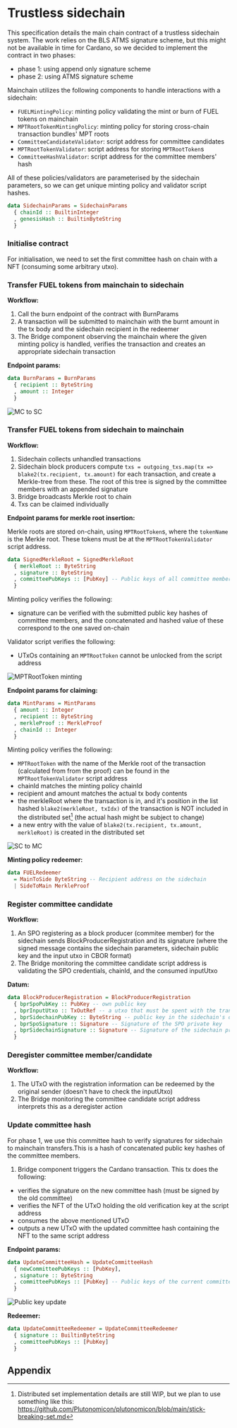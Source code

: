 # Trustless sidechain

This specification details the main chain contract of a trustless sidechain system. The work relies on the BLS ATMS signature scheme, but this might not be available in time for Cardano, so we decided to implement the contract in two phases:

- phase 1: using append only signature scheme
- phase 2: using ATMS signature scheme

Mainchain utilizes the following components to handle interactions with a sidechain:

- `FUELMintingPolicy`: minting policy validating the mint or burn of FUEL tokens on mainchain
- `MPTRootTokenMintingPolicy`: minting policy for storing cross-chain transaction bundles' MPT roots
- `CommitteeCandidateValidator`: script address for committee candidates
- `MPTRootTokenValidator`: script address for storing `MPTRootToken`s
- `CommitteeHashValidator`: script address for the committee members' hash
<!-- - `ATMSVerificationKeyValidator`: script address for the ATMS verification key -->

All of these policies/validators are parameterised by the sidechain parameters, so we can get unique minting policy and validator script hashes.

```haskell
data SidechainParams = SidechainParams
  { chainId :: BuiltinInteger
  , genesisHash :: BuiltinByteString
  }
```

### Initialise contract

For initialisation, we need to set the first <!-- ATMS verification key --> committee hash on chain with a NFT (consuming some arbitrary utxo).

### Transfer FUEL tokens from mainchain to sidechain

**Workflow:**

1. Call the burn endpoint of the contract with BurnParams
2. A transaction will be submitted to mainchain with the burnt amount in the tx body and the sidechain recipient in the redeemer
3. The Bridge component observing the mainchain where the given minting policy is handled, verifies the transaction and creates an appropriate sidechain transaction

**Endpoint params:**

```haskell
data BurnParams = BurnParams
  { recipient :: ByteString
  , amount :: Integer
  }
```

![MC to SC](MC-SC.svg)

### Transfer FUEL tokens from sidechain to mainchain

**Workflow:**

1. Sidechain collects unhandled transactions
2. Sidechain block producers compute `txs = outgoing_txs.map(tx => blake2(tx.recipient, tx.amount)` for each transaction, and create a Merkle-tree from these. The root of this tree is signed <!--with ATMS multisig--> by the committee members with an appended signature
3. Bridge broadcasts Merkle root to chain
4. Txs can be claimed individually

**Endpoint params for merkle root insertion:**

Merkle roots are stored on-chain, using `MPTRootToken`s, where the `tokenName` is the Merkle root. These tokens must be at the `MPTRootTokenValidator` script address.

<!--

```haskell
data SignedMerkleRoot = SignedMerkleRoot
  { merkleRoot :: ByteString
  , signature :: ByteString
  }
```
-->

```haskell
data SignedMerkleRoot = SignedMerkleRoot
  { merkleRoot :: ByteString
  , signature :: ByteString
  , committeePubKeys :: [PubKey] -- Public keys of all committee members
  }
```

Minting policy verifies the following:

- signature can be verified with the <!--ATMS verification key--> submitted public key hashes of committee members, and the concatenated and hashed value of these correspond to the one saved on-chain

Validator script verifies the following:

- UTxOs containing an `MPTRootToken` cannot be unlocked from the script address

![MPTRootToken minting](MPTRoot.svg)

**Endpoint params for claiming:**

```haskell
data MintParams = MintParams
  { amount :: Integer
  , recipient :: ByteString
  , merkleProof :: MerkleProof
  , chainId :: Integer
  }
```

Minting policy verifies the following:

- `MPTRootToken` with the name of the Merkle root of the transaction (calculated from from the proof) can be found in the `MPTRootTokenValidator` script address
- chainId matches the minting policy chainId
- recipient and amount matches the actual tx body contents
- the merkleRoot where the transaction is in, and it's position in the list hashed `blake2(merkleRoot, txIdx)` of the transaction is NOT included in the distributed set[^1] (the actual hash might be subject to change)
- a new entry with the value of `blake2(tx.recipient, tx.amount, merkleRoot)` is created in the distributed set

![SC to MC](SC-MC.svg)

**Minting policy redeemer:**

```haskell
data FUELRedeemer
  = MainToSide ByteString -- Recipient address on the sidechain
  | SideToMain MerkleProof
```

### Register committee candidate

**Workflow:**

1. An SPO registering as a block producer (commitee member) for the sidechain sends BlockProducerRegistration and its signature (where the signed message contains the sidechain parameters, sidechain public key and the input utxo in CBOR format)
2. The Bridge monitoring the committee candidate script address is validating the SPO credentials, chainId, and the consumed inputUtxo

**Datum:**

```haskell
data BlockProducerRegistration = BlockProducerRegistration
  { bprSpoPubKey :: PubKey -- own public key
  , bprInputUtxo :: TxOutRef -- a utxo that must be spent with the transaction
  , bprSidechainPubKey :: ByteString -- public key in the sidechain's desired format
  , bprSpoSignature :: Signature -- Signature of the SPO private key
  , bprSidechainSignature :: Signature -- Signature of the sidechain private key
  }
```

### Deregister committee member/candidate

**Workflow:**

1. The UTxO with the registration information can be redeemed by the original sender (doesn't have to check the inputUtxo)
2. The Bridge monitoring the committee candidate script address interprets this as a deregister action

### Update <!--ATMS verification key--> committee hash

For phase 1, we use this committee hash to verify signatures for sidechain to mainchain transfers.This is a hash of concatenated public key hashes of the committee members.

1. Bridge component triggers the Cardano transaction. This tx does the following:

- verifies the signature on the new <!--ATMS key--> committee hash (must be signed by the old committee)
- verifies the NFT of the UTxO holding the old verification key at the script address
- consumes the above mentioned UTxO
- outputs a new UTxO with the updated <!--ATMS key--> committee hash containing the NFT to the same script address

**Endpoint params:**

<!--
```haskell
data UpdateVKey = UpdateVKey
  { newVKey :: ByteString,
  , signature :: ByteString
  }
```
-->

```haskell
data UpdateCommitteeHash = UpdateCommitteeHash
  { newCommitteePubKeys :: [PubKey],
  , signature :: ByteString
  , committeePubKeys :: [PubKey] -- Public keys of the current committee members
  }
```

![Public key update](pubkeyupdate.svg)

**Redeemer:**

```haskell
data UpdateCommitteeRedeemer = UpdateCommitteeRedeemer
  { signature :: BuiltinByteString
  , committeePubKeys :: [PubKey]
  }
```

## Appendix

[^1]: Distributed set implementation details are still WIP, but we plan to use something like this: https://github.com/Plutonomicon/plutonomicon/blob/main/stick-breaking-set.md
